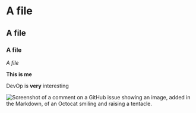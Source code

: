 # A file
## A file
### A file
*A file*

**This is me** 

DevOp is **very** interesting

![Screenshot of a comment on a GitHub issue showing an image, added in the Markdown, of an Octocat smiling and raising a tentacle.](https://myoctocat.com/assets/images/base-octocat.sg)
